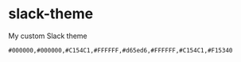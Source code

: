 # slack-theme
My custom Slack theme


```
#000000,#000000,#C154C1,#FFFFFF,#d65ed6,#FFFFFF,#C154C1,#F15340
```


